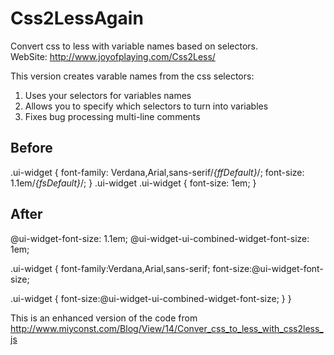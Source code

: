 Css2LessAgain
=============

Convert css to less with variable names based on selectors.<br />
WebSite: <a href="http://www.joyofplaying.com/Css2Less/">http://www.joyofplaying.com/Css2Less/</a>


This version creates varable names from the css selectors:<br />
1. Uses your selectors for variables names<br />
2. Allows you to specify which selectors to turn into variables<br />
3. Fixes bug processing multi-line comments<br />

Before
-------
.ui-widget { font-family: Verdana,Arial,sans-serif/*{ffDefault}*/; font-size: 1.1em/*{fsDefault}*/; }
.ui-widget .ui-widget { font-size: 1em; }


After
-----
@ui-widget-font-size: 1.1em;
@ui-widget-ui-combined-widget-font-size: 1em;

.ui-widget
{
   font-family:Verdana,Arial,sans-serif;
   font-size:@ui-widget-font-size;

   .ui-widget
   {
       font-size:@ui-widget-ui-combined-widget-font-size;
   }
}

This is an enhanced version of the code from <a href="http://www.miyconst.com/Blog/View/14/Conver_css_to_less_with_css2less_js">http://www.miyconst.com/Blog/View/14/Conver_css_to_less_with_css2less_js</a>
